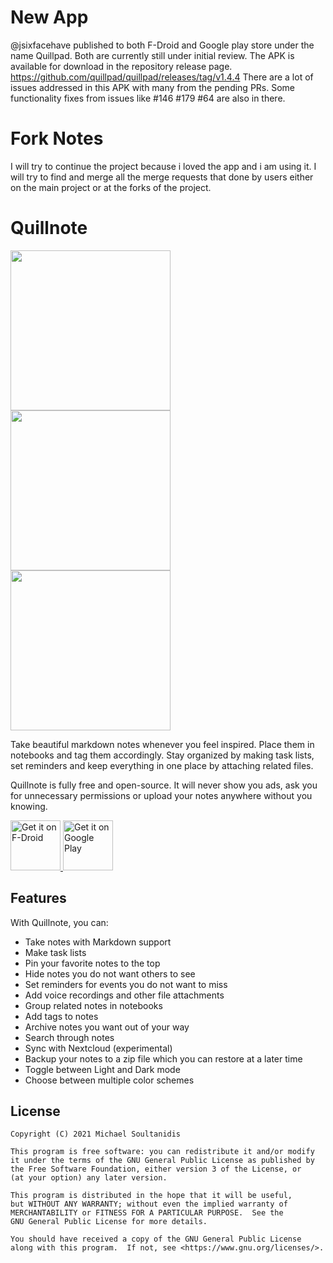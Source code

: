 # New App

@jsixfacehave published to both F-Droid and Google play store under the name Quillpad.
Both are currently still under initial review. 
The APK is available for download in the repository release page. https://github.com/quillpad/quillpad/releases/tag/v1.4.4
There are a lot of issues addressed in this APK with many from the pending PRs. Some functionality fixes from issues like #146 #179 #64 are also in there.

# Fork Notes
I will try to continue the project because i loved the app and i am using it.
I will try to find and merge all the merge requests that done by users either on the main project or at the forks of the project.

# Quillnote


<img src="fastlane/metadata/android/en-US/images/phoneScreenshots/1.png" width="256"/><img src="fastlane/metadata/android/en-US/images/phoneScreenshots/2.png" width="256"/><img src="fastlane/metadata/android/en-US/images/phoneScreenshots/4.png" width="256"/>


Take beautiful markdown notes whenever you feel inspired. Place them in notebooks and tag them accordingly. Stay organized by making task lists, set reminders and keep everything in one place by attaching related files.

Quillnote is fully free and open-source. It will never show you ads, ask you for unnecessary permissions or upload your notes anywhere without you knowing.

<a href="https://f-droid.org/packages/org.qosp.notes">
    <img src="https://fdroid.gitlab.io/artwork/badge/get-it-on.png"
    alt="Get it on F-Droid"
    height="80">
</a>
<a href='https://play.google.com/store/apps/details?id=org.qosp.notes'><img alt='Get it on Google Play' src='https://play.google.com/intl/en_us/badges/static/images/badges/en_badge_web_generic.png' height="80"/></a>

## Features
With Quillnote, you can:

- Take notes with Markdown support
- Make task lists
- Pin your favorite notes to the top
- Hide notes you do not want others to see
- Set reminders for events you do not want to miss
- Add voice recordings and other file attachments
- Group related notes in notebooks
- Add tags to notes
- Archive notes you want out of your way
- Search through notes
- Sync with Nextcloud (experimental)
- Backup your notes to a zip file which you can restore at a later time
- Toggle between Light and Dark mode
- Choose between multiple color schemes

## License
```
Copyright (C) 2021 Michael Soultanidis

This program is free software: you can redistribute it and/or modify
it under the terms of the GNU General Public License as published by
the Free Software Foundation, either version 3 of the License, or
(at your option) any later version.

This program is distributed in the hope that it will be useful,
but WITHOUT ANY WARRANTY; without even the implied warranty of
MERCHANTABILITY or FITNESS FOR A PARTICULAR PURPOSE.  See the
GNU General Public License for more details.

You should have received a copy of the GNU General Public License
along with this program.  If not, see <https://www.gnu.org/licenses/>.
```
